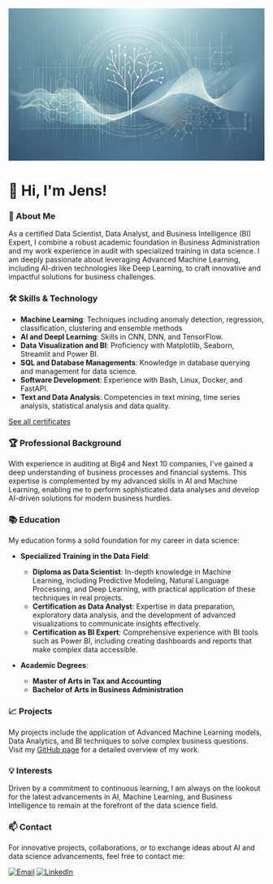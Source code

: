 <img src="https://github.com/jenst1234/jenst1234/blob/main/wallpaper_profil.png" height="300" width="100%">

# 👋 Hi, I'm Jens!


### 🚀 About Me
As a certified Data Scientist, Data Analyst, and Business Intelligence (BI) Expert, I combine a robust academic foundation in Business Administration and my work experience in audit with specialized training in data science. I am deeply passionate about leveraging Advanced Machine Learning, including AI-driven technologies like Deep Learning, to craft innovative and impactful solutions for business challenges.

### 🛠 Skills & Technology
- **Machine Learning**: Techniques including anomaly detection, regression, classification, clustering and ensemble methods
- **AI and Deepl Learning**: Skills in CNN, DNN, and TensorFlow.
- **Data Visualization and BI**: Proficiency with Matplotlib, Seaborn, Streamlit and Power BI.
- **SQL and Database Managements**: Knowledge in database querying and management for data science.
- **Software Development**: Experience with Bash, Linux, Docker, and FastAPI.
- **Text and Data Analysis**: Competencies in text mining, time series analysis, statistical analysis and data quality.

[See all certificates](https://jenst1234.github.io/datascience-portfolio.github.io/certificates.html)

### 🏆 Professional Background
With experience in auditing at Big4 and Next 10 companies, I've gained a deep understanding of business processes and financial systems. This expertise is complemented by my advanced skills in AI and Machine Learning, enabling me to perform sophisticated data analyses and develop AI-driven solutions for modern business hurdles.


### 📚 Education
My education forms a solid foundation for my career in data science:

- **Specialized Training in the Data Field**:
  - **Diploma as Data Scientist**: In-depth knowledge in Machine Learning, including Predictive Modeling, Natural Language Processing, and Deep Learning, with practical application of these techniques in real projects.
  - **Certification as Data Analyst**: Expertise in data preparation, exploratory data analysis, and the development of advanced visualizations to communicate insights effectively.
  - **Certification as BI Expert**: Comprehensive experience with BI tools such as Power BI, including creating dashboards and reports that make complex data accessible.

- **Academic Degrees**:
  - **Master of Arts in Tax and Accounting**
  - **Bachelor of Arts in Business Administration**

### 📈 Projects
My projects include the application of Advanced Machine Learning models, Data Analytics, and BI techniques to solve complex business questions. Visit my [GitHub page](https://jenst1234.github.io/datascience-portfolio.github.io/index.html) for a detailed overview of my work.

### 💡 Interests
Driven by a commitment to continuous learning, I am always on the lookout for the latest advancements in AI, Machine Learning, and Business Intelligence to remain at the forefront of the data science field.

### 📫 Contact
For innovative projects, collaborations, or to exchange ideas about AI and data science advancements, feel free to contact me:

[![Email](https://img.shields.io/badge/Gmail-D14836?style=for-the-badge&logo=gmail&logoColor=white)](mailto:jens.tauscher1@gmail.com) [![LinkedIn](https://img.shields.io/badge/LinkedIn-0077B5?style=for-the-badge&logo=linkedin&logoColor=white)](https://www.linkedin.com/in/tauscher-jens/?locale=en_US)

